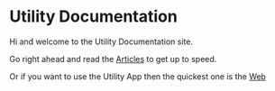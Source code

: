 # Utility Documentation

Hi and welcome to the Utility Documentation site.

Go right ahead and read the [Articles](/articles/intro.md) to get up to speed.

Or if you want to use the Utility App then the quickest one is the [Web](https://alexhedley.github.io/Utility-Web/)
